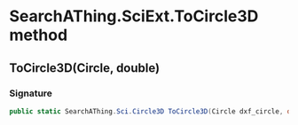# SearchAThing.SciExt.ToCircle3D method
## ToCircle3D(Circle, double)
### Signature
```csharp
public static SearchAThing.Sci.Circle3D ToCircle3D(Circle dxf_circle, double tol_len)
```

